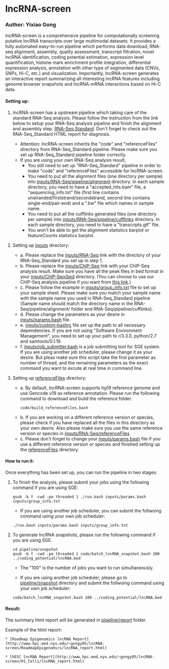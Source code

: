 # lncRNA-screen

### Author: Yixiao Gong

lncRNA-screen is a comprehensive pipeline for computationally screening putative lncRNA transcripts over large multimodal datasets. It provides a fully automated easy-to-run pipeline which performs data download, RNA-seq alignment, assembly, quality assessment, transcript filtration, novel lncRNA identification, coding potential estimation, expression level quantification, histone mark enrichment profile integration, differential expression analysis, annotation with other type of segmented data (CNVs, SNPs, Hi-C, etc.) and visualization. Importantly, lncRNA-screen generates an interactive report summarizing all interesting lncRNA features including genome browser snapshots and lncRNA-mRNA interactions based on Hi-C data. 

#### Setting up:

1. lncRNA-screen has a upstream pipeline which taking care of the standard RNA-Seq analysis. Please follow the instruction from the link below to setup your RNA-Seq analysis pipeline and finish the alignment and assembly step.
  [RNA-Seq Standard](https://github.com/NYU-BFX/RNA-Seq_Standard). Don't forget to check out the RNA-Seq_Standard HTML report for diagnosis.
    * Attention: lncRNA-screen inherits the "code" and "referenceFiles" directory from RNA-Seq_Standard pipeline. Please make sure you set up RNA-Seq_Standard pipeline folder correctly.
    * If you are using your own RNA-Seq analysis result, 
    	+ You still need to set up "RNA-Seq_Standard" pipeline in order to make "code" and "referenceFiles" accessible for lncRNA-screen.
    	+ You need to put all the alignment files (one directory per sample) into [inputs/RNA-Seq/pipeline/alignment](https://github.com/NYU-BFX/RNA-Seq_Standard/tree/master/pipeline/alignment) directory. In each sample directory, you need to have a "accepted_hits.bam" file, a "sequencing_info.txt" file (first line contains unstranded/firststrand/secondstrand, second line contains single-end/pair-end) and a ".bw" file which names in sample name. 
    	+ You need to put all the cufflinks generated files (one directory per sample) into [inputs/RNA-Seq/pipeline/cufflinks](https://github.com/NYU-BFX/RNA-Seq_Standard/tree/master/pipeline/cufflinks) directory. In each sample directory, you need to have a "transcripts.gtf" file.
    	+ You won't be able to get the alignment statistics barplot or featureCounts statistics barplot.

2. Setting up [inputs](inputs/) directory:
    * a. Please replace the [inputs/RNA-Seq](inputs/RNA-Seq) link with the directory of your RNA-Seq_Standard you set up in step 1.
    * b. Please replace the [inputs/ChIP-Seq](inputs/ChIP-Seq) link with your ChIP-Seq analysis result. Make sure you have all the peak files in bed format in your [inputs/ChIP-Seq/bed](inputs/ChIP-Seq/bed) directory. (You can choose to use our ChIP-Seq analysis pipeline if you want from [this link](https://github.com/NYU-BFX/hic-bench/tree/master/pipelines/chipseq-standard).)
    * c. Please follow the example in [inputs/group_info.txt](inputs/group_info.txt) file to set up your sample sheet. Please make sure you match your sample name with the sample name you used in RNA-Seq_Standard pipeline (Sample name should match the directory name in the RNA-Seq/pipeline/alignment/ folder and RNA-Seq/pipeline/cufflinks). 
    * d. Please change the parameters as your desire in [inputs/params.bash](inputs/params.bash) file.
    * e. [inputs/custom-bashrc](https://github.com/NYU-BFX/RNA-Seq_Standard/blob/master/code/custom-bashrc) file set up the path to all necessary dependencies. If you are not using "Software Environment Management", you need to set up your path to r/3.3.0, python/2.7 and samtools/0.1.19. 
    * f. [inputs/job_submitter.bash](https://github.com/NYU-BFX/RNA-Seq_Standard/blob/master/code/job_submitter.bash) is a job submitting tool for SGE system. If you are using another job scheduler, please change it as your desire. But pleas make sure this script take the first parameter as number of thread, and the remaining parameters as the exact command you want to excute at real time in command line. 

3. Setting up [referenceFiles](referenceFiles/) directory:
    * a. By default, lncRNA-screen supports hg19 reference genome and use Gencode.v19 as reference annotation. Please run the following command to download and build the reference folder. 
		```
		code/build_referenceFiles.bash
		```
    * b. If you are working on a different reference version or species, please check if you have replaced all the files in this directory as your own desire. Also please make sure you use the same reference version or species in [inputs/RNA-Seq/referenceFiles](inputs/RNA-Seq/referenceFiles)
    * c. Please don't forget to change your [inputs/params.bash](inputs/params.bash) file if you use a different reference version or species and finished setting up the [referenceFiles](referenceFiles/) directory.


#### How to run it:

Once everything has been set up, you can run the pipeline in two stages:

1. To finish the analysis, please submit your jobs using the following command if you are using SGE:
   
	```
	qsub -b Y -cwd -pe threaded 1 ./run.bash inputs/params.bash inputs/group_info.txt
	```
	* If you are using another job scheduler, you can submit the follwoing command using your own job scheduler:
   
	```
	./run.bash inputs/params.bash inputs/group_info.txt
	```
2. To generate lncRNA snapshots, please run the following command if you are using SGE. 

	```
	cd pipeline/snapshot
	qsub -b Y -cwd -pe threaded 1 code/batch_lncRNA_snapshot.bash 100 ../coding_potential/lncRNA.bed
	```
	* The "100" is the number of jobs you want to run simultaneously.

	* If you are using another job scheduler, please go to [pipeline/snapshot](pipeline/snapshot) directory and submit the follwoing command using your own job scheduler:
   
	```
	code/batch_lncRNA_snapshot.bash 100 ../coding_potential/lncRNA.bed
	```
	

#### Result:
The summary html report will be generated in [pipeline/report](pipeline/report) folder. 

Example of the html report:

	* [Roadmap Epigenomics lncRNA Report](http://www.hpc.med.nyu.edu/~gongy05/lncRNA-screen/RoadmapEpigenomics/lncRNA_report.html)

	* [hESC lncRNA Report](http://www.hpc.med.nyu.edu/~gongy05/lncRNA-screen/H1_Cells/lncRNA_report.html)

